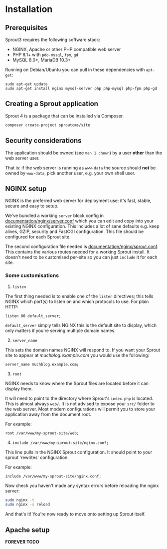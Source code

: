 # Installation

## Prerequisites

Sprout3 requires the following software stack:

- NGINX, Apache or other PHP compatible web server
- PHP 8.1+ with `pdo-mysql`, `fpm`, `gd`
- MySQL 8.0+, MariaDB 10.3+

Running on Debian/Ubuntu you can pull in these dependencies with `apt-get`:

```
sudo apt-get update
sudo apt-get install nginx mysql-server php php-mysql php-fpm php-gd
```


## Creating a Sprout application

Sprout 4 is a package that can be installed via Composer.

```sh
composer create-project sproutcms/site
```


## Security considerations

The application should be owned (see `man 1 chown`) by a user **other** than the web server user.

That is: if the web server is running as `www-data` the source should **not** be owned by `www-data`, pick another user, e.g. your own shell user.


## NGINX setup

NGINX is the preferred web server for deployment use; it's fast, stable, secure and easy to setup.

We've bundled a working `server` block config in [documentation/nginx/server.conf](documentation/nginx/server.conf) which you can edit and copy into your existing NGINX configuration. This includes a lot of sane defaults e.g. keep alives, GZIP, security and FastCGI configuration. This file should be configured for each Sprout site.

The second configuration file needed is [documentation/nginx/sprout.conf](documentation/nginx/sprout.conf). This contains the various routes needed for a working Sprout install. It doesn't need to be customised per-site so you can just `include` it for each site.


### Some customisations

1. `listen`

  The first thing needed is to enable one of the `listen` directives; this tells NGINX which port(s) to listen on and which protocols to use.
  For plain HTTP:

  ```
  listen 80 default_server;
  ```

  `default_server` simply tells NGINX this is the default site to display, which only matters if you're serving multiple domain names.


2. `server_name`

  This sets the domain names NGINX will respond to. If you want your Sprout site to appear at *muchblog.example.com*
  you would use the following:

  ```
  server_name muchblog.example.com;
  ```

3. `root`

  NGINX needs to know where the Sprout files are located before it can display them.

  It will need to point to the directory where Sprout's `index.php` is located. This is almost always `web/`. It is not advised to expose your `src/` folder to the web server. Most modern configurations will permit you to store your application away from the document root.

  For example:

  ```
  root /var/www/my-sprout-site/web;
  ```

4. `include /var/www/my-sprout-site/nginx.conf;`

  This line pulls in the NGINX Sprout configuration. It should point to your sprout 'rewrites' configuration.

  For example:

  ```
  include /var/www/my-sprout-site/nginx.conf;
  ```


Now check you haven't made any syntax errors before reloading the nginx server:

```sh
sudo nginx -t
sudo nginx -s reload
```

And that's it! You're now ready to move onto setting up Sprout itself.


## Apache setup

**FOREVER TODO**
